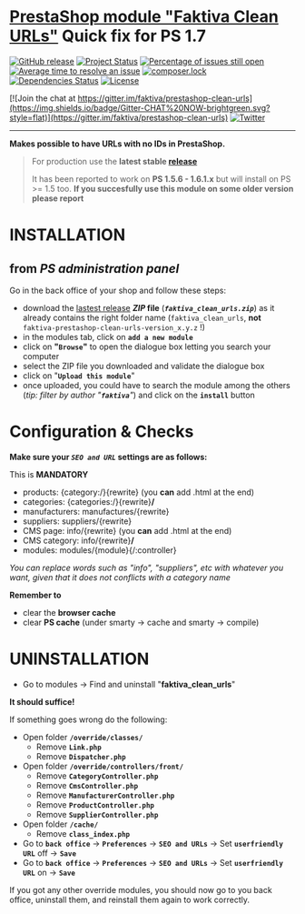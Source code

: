 [PrestaShop module "Faktiva Clean URLs"](https://github.com/faktiva/prestashop-clean-urls)
Quick fix for PS 1.7
===

[![GitHub release](https://img.shields.io/github/release/faktiva/prestashop-clean-urls.svg?style=flat&label=latest)](https://github.com/faktiva/prestashop-clean-urls/releases/latest)
[![Project Status](http://opensource.box.com/badges/active.svg?style=flat)](http://opensource.box.com/badges)
[![Percentage of issues still open](http://isitmaintained.com/badge/open/faktiva/prestashop-clean-urls.svg?style=flat)](http://isitmaintained.com/project/faktiva/prestashop-clean-urls "Percentage of issues still open")
[![Average time to resolve an issue](http://isitmaintained.com/badge/resolution/faktiva/prestashop-clean-urls.svg?style=flat)](http://isitmaintained.com/project/faktiva/prestashop-clean-urls "Average time to resolve an issue")
[![composer.lock](https://poser.pugx.org/faktiva/prestashop-clean-urls/composerlock?style=flat)](https://packagist.org/packages/faktiva/prestashop-clean-urls)
[![Dependencies Status](https://img.shields.io/librariesio/github/faktiva/prestashop-clean-urls.svg?maxAge=3600&style=flat)](https://libraries.io/github/faktiva/prestashop-clean-urls)
[![License](https://img.shields.io/packagist/l/faktiva/prestashop-clean-urls.svg?style=flat)](https://tldrlegal.com/license/mit-license)

[![Join the chat at https://gitter.im/faktiva/prestashop-clean-urls](https://img.shields.io/badge/Gitter-CHAT%20NOW-brightgreen.svg?style=flat)](https://gitter.im/faktiva/prestashop-clean-urls)
[![Twitter](https://img.shields.io/twitter/url/https/github.com/faktiva/prestashop-clean-urls.svg?style=social)](https://twitter.com/intent/tweet?text=Fantastic+@PrestaShop+module+"%23Faktiva+Clean+URLs"&url=https://github.com/faktiva/prestashop-clean-urls)
____

**Makes possible to have URLs with no IDs in PrestaShop.**

>
>    For production use the **latest stable [release](https://github.com/faktiva/prestashop-clean-urls/releases/latest)**
>
>    It has been reported to work on **PS 1.5.6 - 1.6.1.x** but will install on PS >= 1.5 too.
>    **If you succesfully use this module on some older version please report**
>

# INSTALLATION

## from _PS administration panel_

Go in the back office of your shop and follow these steps:
  - download the [lastest release](https://github.com/faktiva/prestashop-clean-urls/releases/latest) **_ZIP_ file** (**_`faktiva_clean_urls.zip`_**) as it already contains the right folder name (`faktiva_clean_urls`, **not** `faktiva-prestashop-clean-urls-version_x.y.z` !)
  - in the modules tab, click on **`add a new module`**
  - click on **"`Browse`"** to open the dialogue box letting you search your computer
  - select the ZIP file you downloaded and validate the dialogue box
  - click on "**`Upload this module`**"
  - once uploaded, you could have to search the module among the others (_tip: filter by author "**`faktiva`**"_) and click on the **`install`** button

# Configuration & Checks

**Make sure your _`SEO and URL`_ settings are as follows:**

This is **MANDATORY**
  - products:         {category:/}{rewrite}              (you **can** add .html at the end)
  - categories:       {categories:/}{rewrite}**/**
  - manufacturers:    manufactures/{rewrite}
  - suppliers:        suppliers/{rewrite}
  - CMS page:         info/{rewrite}                       (you **can** add .html at the end)
  - CMS category:     info/{rewrite}**/**
  - modules:          modules/{module}{/:controller}

_You can replace words such as "info", "suppliers", etc with whatever you want, given that it does not conflicts with a category name_

**Remember to**
  - clear the **browser cache**
  - clear **PS cache** (under smarty -> cache and smarty -> compile)

# UNINSTALLATION

* Go to modules -> Find and uninstall "**faktiva_clean_urls**"

**It should suffice!**


If something goes wrong do the following:
  - Open folder **`/override/classes/`**
    - Remove **`Link.php`**
    - Remove **`Dispatcher.php`**
  - Open folder **`/override/controllers/front/`**
    - Remove **`CategoryController.php`**
    - Remove **`CmsController.php`**
    - Remove **`ManufacturerController.php`**
    - Remove **`ProductController.php`**
    - Remove **`SupplierController.php`**
  - Open folder **`/cache/`**
    - Remove **`class_index.php`**
  - Go to **`back office`** -> **`Preferences`** -> **`SEO and URLs`** -> Set **`userfriendly URL`** off -> **`Save`**
  - Go to **`back office`** -> **`Preferences`** -> **`SEO and URLs`** -> Set **`userfriendly URL`** on -> **`Save`**


If you got any other override modules, you should now go to you back office, uninstall them, and reinstall them again to work correctly.

